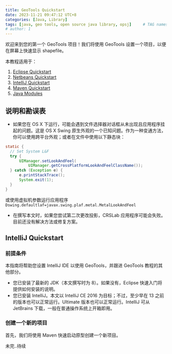```yaml
---
title: GeoTools Quickstart
date: 2023-11-21 09:47:12 UTC+8
categories: [Java, Library]
tags: [java, geo tools, open source java library, opsj]     # TAG names should always be lowercase
# author: 1
---
```


欢迎来到您的第一个 GeoTools 项目！我们将使用 GeoTools 设置一个项目，以便在屏幕上快速显示 shapefile。

本教程适用于：
1. [Eclipse Quickstart](https://docs.geotools.org/latest/userguide/tutorial/quickstart/eclipse.html)
2. [Netbeans Quickstart](https://docs.geotools.org/latest/userguide/tutorial/quickstart/netbeans.html)
3. [IntelliJ Quickstart](https://docs.geotools.org/latest/userguide/tutorial/quickstart/intellij.html)
4. [Maven Quickstart](https://docs.geotools.org/latest/userguide/tutorial/quickstart/maven.html)
5. [Java Modules](https://docs.geotools.org/latest/userguide/tutorial/quickstart/modules.html)


## 说明和勘误表
- 如果您在 OS X 下运行，可能会遇到文件选择器对话框从未出现且应用程序挂起的问题。这是 OS X Swing 原生外观的一个已知问题。作为一种变通方法，你可以使用跨平台外观；或者在文件中使用以下静态块：
```java
static {
  // Set System L&F
  try {
      UIManager.setLookAndFeel(
          UIManager.getCrossPlatformLookAndFeelClassName());
  } catch (Exception e) {
      e.printStackTrace();
      System.exit(1);
  }
}
```
或使用虚拟机参数运行应用程序 `Dswing.defaultlaf=javax.swing.plaf.metal.MetalLookAndFeel`

- 在撰写本文时，如果您尝试第二次更改投影，CRSLab 应用程序可能会失败。目前还没有解决方法或修复方案。

## IntelliJ Quickstart

### 前提条件

本指南将帮助您设置 IntelliJ IDE 以使用 GeoTools，并跟进 GeoTools 教程的其他部分。
- 您已安装了最新的 JDK（本文撰写时为 8）。如果没有，Eclipse 快速入门将提供如何安装的说明。
- 您已安装 IntelliJ。本文以 IntelliJ CE 2016 为目标；不过，至少早在 13 之前的版本也可以正常运行。Ultimate 版本也可以正常运行。IntelliJ 可从 JetBrains 下载，一般在普通操作系统上开箱即用。

### 创建一个新的项目
首先，我们将使用 Maven 快速启动原型创建一个新项目。

未完..待续


